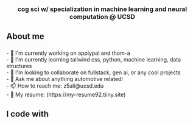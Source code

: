 <div align="center">
    
  ### cog sci w/ specialization in machine learning and neural computation @ UCSD </div>

###

<h2 align="left">About me</h2>

###

<p align="left">- 🔭 I'm currently working on applypal and thom-a<br>- 🌱 I'm currently learning tailwind css, python, machine learning, data structures<br>- 🤝 I'm looking to collaborate on fullstack, gen ai, or any cool projects<br>- 💬 Ask me about anything automotive related!<br>- 📫 How to reach me: z5ali@ucsd.edu<br>- 📄 My resume: (https://my-resume92.tiiny.site)</p>

###

<h2 align="left">I code with</h2>

###
